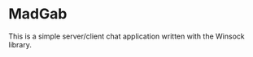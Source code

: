 MadGab
===========
This is a simple server/client chat application written with the Winsock library.
